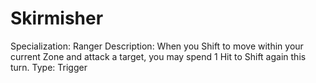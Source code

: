 # Skirmisher

Specialization: Ranger
Description: When you Shift to move within your current Zone and attack a target, you may spend 1 Hit to Shift again this turn.
Type: Trigger